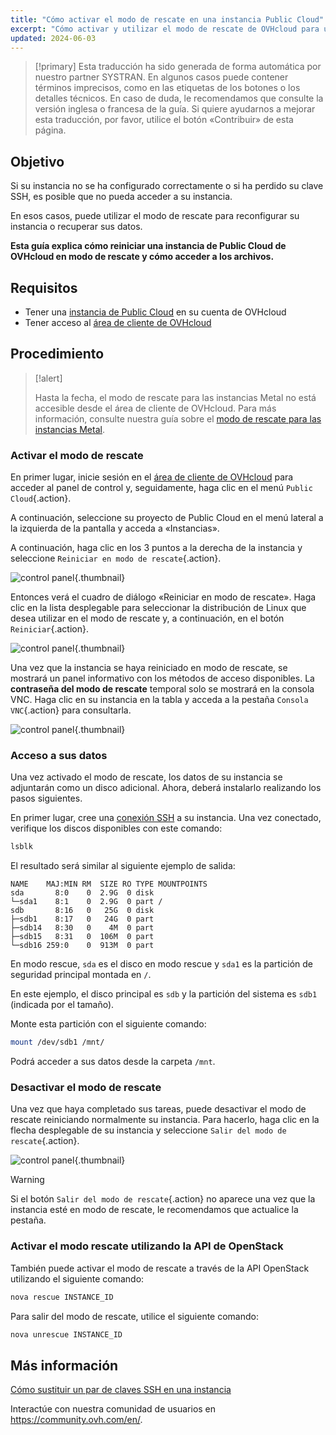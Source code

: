 ```yaml
---
title: "Cómo activar el modo de rescate en una instancia Public Cloud"
excerpt: "Cómo activar y utilizar el modo de rescate de OVHcloud para una instancia de Public Cloud"
updated: 2024-06-03
---
```


> [!primary]
> Esta traducción ha sido generada de forma automática por nuestro partner SYSTRAN. En algunos casos puede contener términos imprecisos, como en las etiquetas de los botones o los detalles técnicos. En caso de duda, le recomendamos que consulte la versión inglesa o francesa de la guía. Si quiere ayudarnos a mejorar esta traducción, por favor, utilice el botón «Contribuir» de esta página.
> 

## Objetivo

Si su instancia no se ha configurado correctamente o si ha perdido su clave SSH, es posible que no pueda acceder a su instancia.

En esos casos, puede utilizar el modo de rescate para reconfigurar su instancia o recuperar sus datos. 

**Esta guía explica cómo reiniciar una instancia de Public Cloud de OVHcloud en modo de rescate y cómo acceder a los archivos.**

## Requisitos

- Tener una [instancia de Public Cloud](/links/public-cloud/public-cloud) en su cuenta de OVHcloud
- Tener acceso al [área de cliente de OVHcloud](/links/manager)

## Procedimiento

> [!alert]
>
> Hasta la fecha, el modo de rescate para las instancias Metal no está accesible desde el área de cliente de OVHcloud. Para más información, consulte nuestra guía sobre el [modo de rescate para las instancias Metal](/pages/public_cloud/compute/rescue_mode_metal_instance).

### Activar el modo de rescate

En primer lugar, inicie sesión en el [área de cliente de OVHcloud](/links/manager) para acceder al panel de control y, seguidamente, haga clic en el menú `Public Cloud`{.action}.

A continuación, seleccione su proyecto de Public Cloud en el menú lateral a la izquierda de la pantalla y acceda a «Instancias».

A continuación, haga clic en los 3 puntos a la derecha de la instancia y seleccione `Reiniciar en modo de rescate`{.action}.

![control panel](images/rescue2022.png){.thumbnail}

Entonces verá el cuadro de diálogo «Reiniciar en modo de rescate». Haga clic en la lista desplegable para seleccionar la distribución de Linux que desea utilizar en el modo de rescate y, a continuación, en el botón `Reiniciar`{.action}.

![control panel](images/rescue2.png){.thumbnail}

Una vez que la instancia se haya reiniciado en modo de rescate, se mostrará un panel informativo con los métodos de acceso disponibles. La **contraseña del modo de rescate** temporal solo se mostrará en la consola VNC. Haga clic en su instancia en la tabla y acceda a la pestaña `Consola VNC`{.action} para consultarla.

![control panel](images/rescuedata.png){.thumbnail}

### Acceso a sus datos

Una vez activado el modo de rescate, los datos de su instancia se adjuntarán como un disco adicional. Ahora, deberá instalarlo realizando los pasos siguientes.

En primer lugar, cree una [conexión SSH](/pages/bare_metal_cloud/dedicated_servers/ssh_introduction) a su instancia. Una vez conectado, verifique los discos disponibles con este comando:

```bash
lsblk
```

El resultado será similar al siguiente ejemplo de salida:

```console
NAME    MAJ:MIN RM  SIZE RO TYPE MOUNTPOINTS
sda       8:0    0  2.9G  0 disk
└─sda1    8:1    0  2.9G  0 part /
sdb       8:16   0   25G  0 disk
├─sdb1    8:17   0   24G  0 part
├─sdb14   8:30   0    4M  0 part
├─sdb15   8:31   0  106M  0 part
└─sdb16 259:0    0  913M  0 part
```

En modo rescue, `sda` es el disco en modo rescue y `sda1` es la partición de seguridad principal montada en `/`.

En este ejemplo, el disco principal es `sdb` y la partición del sistema es `sdb1` (indicada por el tamaño).

Monte esta partición con el siguiente comando:

```bash
mount /dev/sdb1 /mnt/
```

Podrá acceder a sus datos desde la carpeta `/mnt`.

### Desactivar el modo de rescate

Una vez que haya completado sus tareas, puede desactivar el modo de rescate reiniciando normalmente su instancia. Para hacerlo, haga clic en la flecha desplegable de su instancia y seleccione `Salir del modo de rescate`{.action}.

![control panel](images/rescueexit2022.png){.thumbnail}

> [!warning]
> Si el botón `Salir del modo de rescate`{.action} no aparece una vez que la instancia esté en modo de rescate, le recomendamos que actualice la pestaña.
>

### Activar el modo rescate utilizando la API de OpenStack

También puede activar el modo de rescate a través de la API OpenStack utilizando el siguiente comando:

```bash
nova rescue INSTANCE_ID
```

Para salir del modo de rescate, utilice el siguiente comando:

```bash
nova unrescue INSTANCE_ID
```

## Más información

[Cómo sustituir un par de claves SSH en una instancia](/pages/public_cloud/compute/replacing_lost_ssh_key)

Interactúe con nuestra comunidad de usuarios en <https://community.ovh.com/en/>.